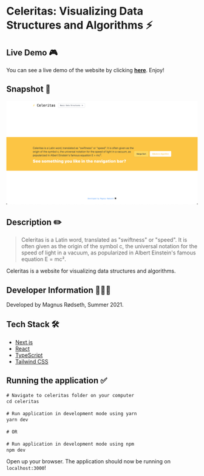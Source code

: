 # Celeritas: Visualizing Data Structures and Algorithms ⚡️

## Live Demo 🎮

You can see a live demo of the website by clicking **[here](https://celeritas.vercel.app/)**. Enjoy!

## Snapshot 📸

![Snapshot of Celeritas Landing Page](./demo/landing-page.png)

## Description ✏️

> Celeritas is a Latin word, translated as "swiftness" or "speed". It is often given as the origin of the symbol c, the universal notation for the speed of light in a vacuum, as popularized in Albert Einstein's famous equation E = mc².

Celeritas is a website for visualizing data structures and algorithms.

## Developer Information 🙋🏼‍♂️

Developed by Magnus Rødseth, Summer 2021.

## Tech Stack 🛠

- [Next.js](https://nextjs.org/)
- [React](https://reactjs.org/)
- [TypeScript](https://www.typescriptlang.org/)
- [Tailwind CSS](https://tailwindcss.com/)

## Running the application ✅

```shell
# Navigate to celeritas folder on your computer
cd celeritas

# Run application in development mode using yarn
yarn dev

# OR

# Run application in development mode using npm
npm dev
```

Open up your browser. The application should now be running on `localhost:3000`!
